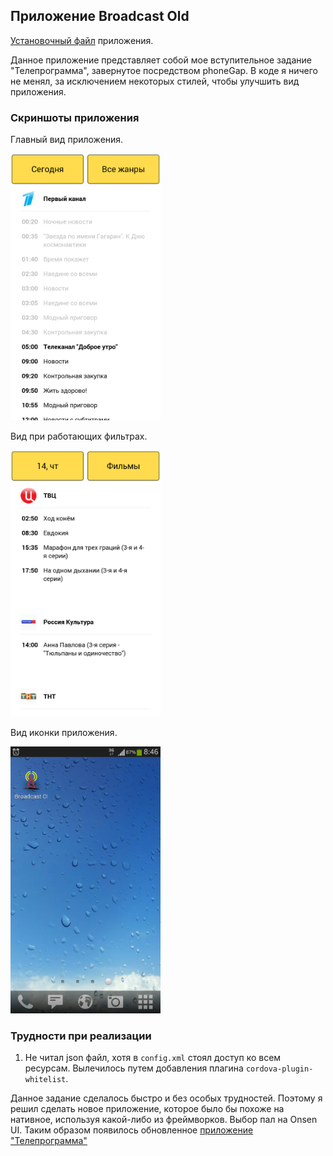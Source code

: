 ## Приложение Broadcast Old

[Установочный файл](https://github.com/artemluchin/broadcastOldApp/releases) приложения.

Данное приложение представляет собой мое вступительное задание "Телепрограмма",
завернутое посредством phoneGap. В коде я ничего не менял, за исключением
некоторых стилей, чтобы улучшить вид приложения.

### Скриншоты приложения

Главный вид приложения.

<img src="https://github.com/artemluchin/broadcastOldApp/blob/master/screenshots/mainView.png" width="240"/>

Вид при работающих фильтрах.

<img src="https://github.com/artemluchin/broadcastOldApp/blob/master/screenshots/flterActive.png" width="240"/>

Вид иконки приложения.

<img src="https://github.com/artemluchin/broadcastOldApp/blob/master/screenshots/iconView.png" width="240"/>

### Трудности при реализации

1. Не читал json файл, хотя в `config.xml` стоял доступ ко всем ресурсам. Вылечилось путем добавления плагина `cordova-plugin-whitelist`.

Данное задание сделалось быстро и без особых трудностей. Поэтому я решил сделать
новое приложение, которое было бы похоже на нативное, используя какой-либо из фреймворков.
Выбор пал на Onsen UI. Таким образом появилось обновленное [приложение "Телепрограмма"](https://github.com/artemluchin/broadcastNewApp)